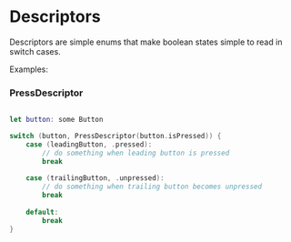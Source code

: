 # Descriptors

Descriptors are simple enums that make boolean states simple to read in switch cases.


Examples:

### PressDescriptor

```swift

let button: some Button

switch (button, PressDescriptor(button.isPressed)) {
    case (leadingButton, .pressed):
        // do something when leading button is pressed
        break
        
    case (trailingButton, .unpressed):
        // do something when trailing button becomes unpressed
        break
        
    default:
        break
}

```
